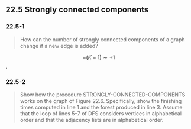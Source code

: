 ## 22.5 Strongly connected components

### 22.5-1

> How can the number of strongly connected components of a graph change if a new edge is added?

$$-(K - 1) \sim +1$$.

### 22.5-2

> Show how the procedure STRONGLY-CONNECTED-COMPONENTS works on the graph of Figure 22.6. Specifically, show the finishing times computed in line 1 and the forest produced in line 3. Assume that the loop of lines 5–7 of DFS considers vertices in alphabetical order and that the adjacency lists are in alphabetical order.